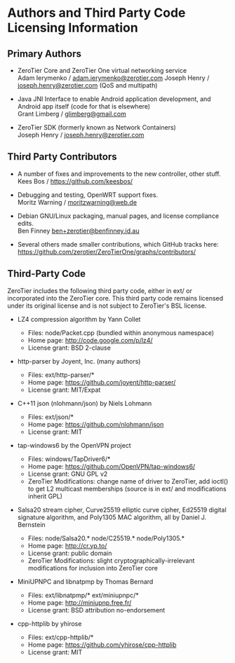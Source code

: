 # Authors and Third Party Code Licensing Information

## Primary Authors

 * ZeroTier Core and ZeroTier One virtual networking service<br>
   Adam Ierymenko / adam.ierymenko@zerotier.com
   Joseph Henry / joseph.henry@zerotier.com (QoS and multipath)

 * Java JNI Interface to enable Android application development, and Android app itself (code for that is elsewhere)<br>
   Grant Limberg / glimberg@gmail.com

 * ZeroTier SDK (formerly known as Network Containers)<br>
   Joseph Henry / joseph.henry@zerotier.com

## Third Party Contributors

 * A number of fixes and improvements to the new controller, other stuff.<br>
   Kees Bos / https://github.com/keesbos/

 * Debugging and testing, OpenWRT support fixes.<br>
   Moritz Warning / moritzwarning@web.de

 * Debian GNU/Linux packaging, manual pages, and license compliance edits.<br>
   Ben Finney <ben+zerotier@benfinney.id.au>

 * Several others made smaller contributions, which GitHub tracks here:<br>
   https://github.com/zerotier/ZeroTierOne/graphs/contributors/

## Third-Party Code

ZeroTier includes the following third party code, either in ext/ or incorporated into the ZeroTier core. This third party code remains licensed under its original license and is not subject to ZeroTier's BSL license.

 * LZ4 compression algorithm by Yann Collet

   * Files: node/Packet.cpp (bundled within anonymous namespace)
   * Home page: http://code.google.com/p/lz4/
   * License grant: BSD 2-clause

 * http-parser by Joyent, Inc. (many authors)

   * Files: ext/http-parser/*
   * Home page: https://github.com/joyent/http-parser/
   * License grant: MIT/Expat

 * C++11 json (nlohmann/json) by Niels Lohmann

   * Files: ext/json/*
   * Home page: https://github.com/nlohmann/json
   * License grant: MIT

 * tap-windows6 by the OpenVPN project

   * Files: windows/TapDriver6/*
   * Home page: https://github.com/OpenVPN/tap-windows6/
   * License grant: GNU GPL v2
   * ZeroTier Modifications: change name of driver to ZeroTier, add ioctl() to get L2 multicast memberships (source is in ext/ and modifications inherit GPL)

 * Salsa20 stream cipher, Curve25519 elliptic curve cipher, Ed25519 digital signature algorithm, and Poly1305 MAC algorithm, all by Daniel J. Bernstein

   * Files: node/Salsa20.* node/C25519.* node/Poly1305.*
   * Home page: http://cr.yp.to/
   * License grant: public domain
   * ZeroTier Modifications: slight cryptographically-irrelevant modifications for inclusion into ZeroTier core

 * MiniUPNPC and libnatpmp by Thomas Bernard

   * Files: ext/libnatpmp/* ext/miniupnpc/*
   * Home page: http://miniupnp.free.fr/
   * License grant: BSD attribution no-endorsement

 * cpp-httplib by yhirose

   * Files: ext/cpp-httplib/*
   * Home page: https://github.com/yhirose/cpp-httplib
   * License grant: MIT
